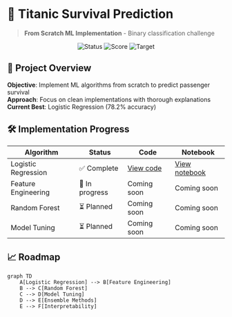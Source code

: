 # 🚢 Titanic Survival Prediction

> **From Scratch ML Implementation** - Binary classification challenge

<div align="center">
  <img src="https://img.shields.io/badge/Status-In%20Progress-orange" alt="Status">
  <img src="https://img.shields.io/badge/Score-0.782-blue" alt="Score">
  <img src="https://img.shields.io/badge/Target-0.80+-brightgreen" alt="Target">
</div>

## 🎯 Project Overview

**Objective**: Implement ML algorithms from scratch to predict passenger survival  
**Approach**: Focus on clean implementations with thorough explanations  
**Current Best**: Logistic Regression (78.2% accuracy)

## 🛠️ Implementation Progress

| Algorithm           | Status         | Code                                                                         | Notebook                                                                       |
| ------------------- | -------------- | ---------------------------------------------------------------------------- | ------------------------------------------------------------------------------ |
| Logistic Regression | ✅ Complete    | [View code](./titanic-survival-prediction/src/models/logistic_regression.py) | [View notebook](./titanic-survival-prediction/notebooks/01_eda_baseline.ipynb) |
| Feature Engineering | 🔄 In progress | Coming soon                                                                  | Coming soon                                                                    |
| Random Forest       | ⏳ Planned     | Coming soon                                                                  | Coming soon                                                                    |
| Model Tuning        | ⏳ Planned     | Coming soon                                                                  | Coming soon                                                                    |

## 📈 Roadmap

```mermaid
graph TD
    A[Logistic Regression] --> B[Feature Engineering]
    B --> C[Random Forest]
    C --> D[Model Tuning]
    D --> E[Ensemble Methods]
    E --> F[Interpretability]
```

